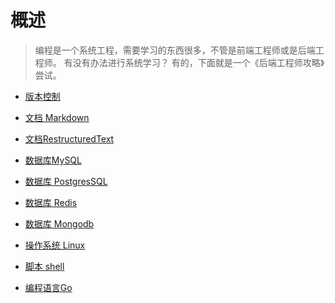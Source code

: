 # 概述

> 编程是一个系统工程，需要学习的东西很多，不管是前端工程师或是后端工程师。
> 有没有办法进行系统学习？
> 有的，下面就是一个《后端工程师攻略》尝试。



- [版本控制](zh-cn/git)
- [文档 Markdown](zh-cn/markdown)
- [文档RestructuredText](zh-cn/rst)
- [数据库MySQL](zh-cn/mysql)
- [数据库 PostgresSQL](zh-cn/pg)


- [数据库 Redis](zh-cn/redis)
- [数据库 Mongodb](zh-cn/mongodb)
- [操作系统 Linux](zh-cn/linux)
- [脚本 shell](zh-cn/shell)
- [编程语言Go](zh-cn/go)
